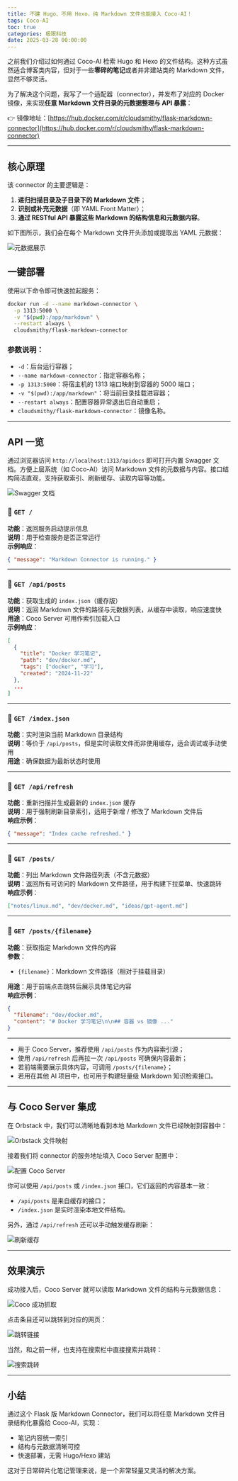 ```yaml
---
title: 不建 Hugo、不用 Hexo，纯 Markdown 文件也能接入 Coco-AI！
tags: Coco-AI
toc: true
categories: 极限科技
date: 2025-03-28 00:00:00
---
```


之前我们介绍过如何通过 Coco-AI 检索 Hugo 和 Hexo 的文件结构。这种方式虽然适合博客类内容，但对于一些**零碎的笔记**或者并非建站类的 Markdown 文件，显然不够灵活。

为了解决这个问题，我写了一个适配器（connector），并发布了对应的 Docker 镜像，来实现**任意 Markdown 文件目录的元数据整理与 API 暴露**：

👉 镜像地址：[https://hub.docker.com/r/cloudsmithy/flask-markdown-connector](https://hub.docker.com/r/cloudsmithy/flask-markdown-connector)

---

## 核心原理

该 connector 的主要逻辑是：

1. **递归扫描目录及子目录下的 Markdown 文件**；
2. **识别或补充元数据**（即 YAML Front Matter）；
3. **通过 RESTful API 暴露这些 Markdown 的结构信息和元数据内容**。

如下图所示，我们会在每个 Markdown 文件开头添加或提取出 YAML 元数据：

![元数据展示](https://i-blog.csdnimg.cn/img_convert/f6f072a74bcfbbe236041e6d3c9f449b.png)

## <!-- more -->

## 一键部署

使用以下命令即可快速拉起服务：

```bash
docker run -d --name markdown-connector \
  -p 1313:5000 \
  -v "$(pwd):/app/markdown" \
  --restart always \
  cloudsmithy/flask-markdown-connector
```

### 参数说明：

- `-d`：后台运行容器；
- `--name markdown-connector`：指定容器名称；
- `-p 1313:5000`：将宿主机的 1313 端口映射到容器的 5000 端口；
- `-v "$(pwd):/app/markdown"`：将当前目录挂载进容器；
- `--restart always`：配置容器异常退出后自动重启；
- `cloudsmithy/flask-markdown-connector`：镜像名称。

---

## API 一览

通过浏览器访问 `http://localhost:1313/apidocs` 即可打开内置 Swagger 文档。方便上层系统（如 Coco-AI）访问 Markdown 文件的元数据与内容。接口结构简洁直观，支持获取索引、刷新缓存、读取内容等功能。

![Swagger 文档](https://i-blog.csdnimg.cn/img_convert/6a52b8ac537d6fb5820f34a07cc2fa40.png)

### 🔹 `GET /`

**功能**：返回服务启动提示信息  
**说明**：用于检查服务是否正常运行  
**示例响应**：

```json
{ "message": "Markdown Connector is running." }
```

---

### 🔹 `GET /api/posts`

**功能**：获取生成的 `index.json`（缓存版）  
**说明**：返回 Markdown 文件的路径与元数据列表，从缓存中读取，响应速度快  
**用途**：Coco Server 可用作索引加载入口  
**示例响应**：

```json
[
  {
    "title": "Docker 学习笔记",
    "path": "dev/docker.md",
    "tags": ["docker", "学习"],
    "created": "2024-11-22"
  },
  ...
]
```

---

### 🔹 `GET /index.json`

**功能**：实时渲染当前 Markdown 目录结构  
**说明**：等价于 `/api/posts`，但是实时读取文件而非使用缓存，适合调试或手动使用  
**用途**：确保数据为最新状态时使用

---

### 🔹 `GET /api/refresh`

**功能**：重新扫描并生成最新的 `index.json` 缓存  
**说明**：用于强制刷新目录索引，适用于新增 / 修改了 Markdown 文件后  
**响应示例**：

```json
{ "message": "Index cache refreshed." }
```

---

### 🔹 `GET /posts/`

**功能**：列出 Markdown 文件路径列表（不含元数据）  
**说明**：返回所有可访问的 Markdown 文件路径，用于构建下拉菜单、快速跳转  
**响应示例**：

```json
["notes/linux.md", "dev/docker.md", "ideas/gpt-agent.md"]
```

---

### 🔹 `GET /posts/{filename}`

**功能**：获取指定 Markdown 文件的内容  
**参数**：

- `{filename}`：Markdown 文件路径（相对于挂载目录）

**用途**：用于前端点击跳转后展示具体笔记内容  
**响应示例**：

```json
{
  "filename": "dev/docker.md",
  "content": "# Docker 学习笔记\n\n## 容器 vs 镜像 ..."
}
```

---

- 用于 Coco Server，推荐使用 `/api/posts` 作为内容索引源；
- 使用 `/api/refresh` 后再拉一次 `/api/posts` 可确保内容最新；
- 若前端需要展示具体内容，可调用 `/posts/{filename}`；
- 若用在其他 AI 项目中，也可用于构建轻量级 Markdown 知识检索接口。

---

## 与 Coco Server 集成

在 Orbstack 中，我们可以清晰地看到本地 Markdown 文件已经映射到容器中：

![Orbstack 文件映射](https://i-blog.csdnimg.cn/img_convert/b109e189000a9efc0ddf34ada11b657f.png)

接着我们将 connector 的服务地址填入 Coco Server 配置中：

![配置 Coco Server](https://i-blog.csdnimg.cn/img_convert/30f03f2f3ee0f60205d16a3cad551e4f.png)

你可以使用 `/api/posts` 或 `/index.json` 接口，它们返回的内容基本一致：

- `/api/posts` 是来自缓存的接口；
- `/index.json` 是实时渲染本地文件结构。

另外，通过 `/api/refresh` 还可以手动触发缓存刷新：

![刷新缓存](https://i-blog.csdnimg.cn/img_convert/49fb73ffa246e5164f0fbc4921134fee.png)

---

## 效果演示

成功接入后，Coco Server 就可以读取 Markdown 文件的结构与元数据信息：

![Coco 成功抓取](https://i-blog.csdnimg.cn/img_convert/9d862c469a14790ce3841c4fa365045d.png)

点击条目还可以跳转到对应的网页：

![跳转链接](https://i-blog.csdnimg.cn/img_convert/aad8d3c01ac5d6cee968fc461955082b.png)

当然，和之前一样，也支持在搜索栏中直接搜索并跳转：

![搜索跳转](https://i-blog.csdnimg.cn/img_convert/cf2ad7710e29f8562b819f064a2af0fa.png)

---

## 小结

通过这个 Flask 版 Markdown Connector，我们可以将任意 Markdown 文件目录结构化暴露给 Coco-AI，实现：

- 笔记内容统一索引
- 结构与元数据清晰可控
- 快速部署，无需 Hugo/Hexo 建站

这对于日常碎片化笔记管理来说，是一个非常轻量又灵活的解决方案。
